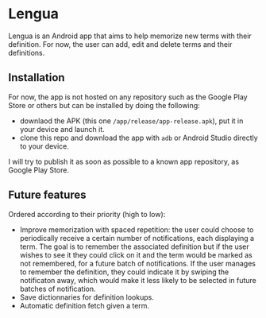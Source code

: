 # Lengua
Lengua is an Android app that aims to help memorize new terms with their definition. 
For now, the user can add, edit and delete terms and their definitions.

## Installation

For now, the app is not hosted on any repository such as the Google Play Store or others but can be installed by doing the following:
- downlaod the APK (this one `/app/release/app-release.apk`), put it in your device and launch it.
- clone this repo and download the app with `adb` or Android Studio directly to your device.

I will try to publish it as soon as possible to a known app repository, as Google Play Store.

## Future features

Ordered according to their priority (high to low):
 - Improve memorization with spaced repetition: the user could choose to periodically receive a certain number of notifications, each displaying a term. The goal is to remember the associated definition but if the user wishes to see it they could click on it and the term would be marked as not remembered, for a future batch of notifications. If the user manages to remember the definition, they could indicate it by swiping the notificaton away, which would make it less likely to be selected in future batches of notification.
 - Save dictionnaries for definition lookups.
 - Automatic definition fetch given a term.
